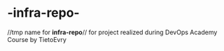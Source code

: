 # -infra-repo-
//tmp name for **infra-repo**// for project realized during DevOps Academy Course by TietoEvry
